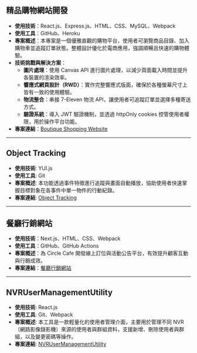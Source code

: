 

## 精品購物網站開發

- **使用技術**：React.js、Express.js、HTML、CSS、MySQL、Webpack
- **使用工具**：GitHub、Heroku
- **專案概述**：本專案是一個優雅直觀的購物平台，使用者可瀏覽商品目錄、加入購物車並追蹤訂單狀態。整體設計優化於電商應用，強調順暢且快速的購物體驗。  
- **技術挑戰與解決方案**：  
  - **圖片處理**：使用 Canvas API 進行圖片處理，以減少頁面載入時間並提升各裝置的渲染效率。  
  - **響應式網頁設計（RWD）**：實作完整響應式版面，確保於各種螢幕尺寸上皆有一致的使用體驗。  
  - **物流整合**：串接 7-Eleven 物流 API，讓使用者可追蹤訂單並選擇多種寄送方式。  
  - **驗證系統**：導入 JWT 驗證機制，並透過 httpOnly cookies 控管使用者權限，用於操作平台功能。  
- **專案連結**：[Boutique Shopping Website](https://londoner-store-387fd8edcda3.herokuapp.com/)

---

## Object Tracking
- **使用技術**: YUI.js
- **使用工具**: Git  
- **專案概述**: 本功能透過事件特徵進行追蹤與畫面自動播放，協助使用者快速掌握目標對象在各事件中單一物件的行動紀錄。
- **專案連結**: [Object Tracking](https://github.com/csdsdasdcwcwadx/ObjectTracking)

---

## 餐廳行銷網站

- **使用技術**：Next.js、HTML、CSS、Webpack  
- **使用工具**：GitHub、GitHub Actions  
- **專案概述**：為 Circle Cafe 開發線上訂位與活動公告平台，有效提升顧客互動與行銷成效。  
- **專案連結**：[餐廳行銷網站](https://csdsdasdcwcwadx.github.io/circle-cafe/)

---

## NVRUserManagementUtility
- **使用技術**: React.js
- **使用工具**: Git、Webpack
- **專案概述**: 本工具是一款輕量化的使用者管理介面，主要用於管理不同 NVR（網路影像錄影機）來源的使用者與群組資料，支援新增、刪除使用者與群組，以及變更密碼等操作。
- **專案連結**: [NVRUserManagementUtility](https://github.com/csdsdasdcwcwadx/NVRUserManagementUtility)
